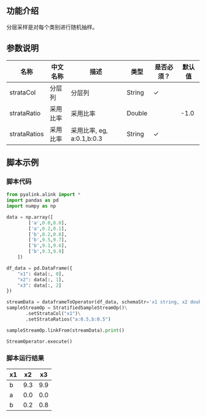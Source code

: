 ## 功能介绍

分层采样是对每个类别进行随机抽样。

## 参数说明

| 名称 | 中文名称 | 描述 | 类型 | 是否必须？ | 默认值 |
| --- | --- | --- | --- | --- | --- |
| strataCol | 分层列 | 分层列 | String | ✓ |  |
| strataRatio | 采用比率 | 采用比率 | Double |  | -1.0 |
| strataRatios | 采用比率 | 采用比率, eg, a:0.1,b:0.3 | String | ✓ |  |


## 脚本示例

### 脚本代码

```python
from pyalink.alink import *
import pandas as pd
import numpy as np

data = np.array([
        ['a',0.0,0.0],
        ['a',0.2,0.1],
        ['b',0.2,0.8],
        ['b',9.5,9.7],
        ['b',9.1,9.6],
        ['b',9.3,9.9]
    ])

df_data = pd.DataFrame({
    "x1": data[:, 0],
    "x2": data[:, 1],
    "x3": data[:, 2]
})

streamData = dataframeToOperator(df_data, schemaStr='x1 string, x2 double, x3 double', op_type='stream')
sampleStreamOp = StratifiedSampleStreamOp()\
       .setStrataCol("x1")\
       .setStrataRatios("a:0.5,b:0.5")

sampleStreamOp.linkFrom(streamData).print()

StreamOperator.execute()
```
### 脚本运行结果

x1|x2|x3
---|---|---
b|9.3|9.9
a|0.0|0.0
b|0.2|0.8




